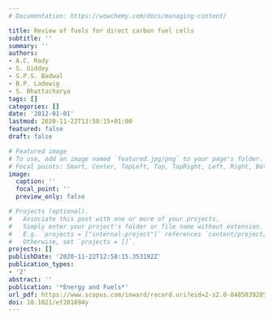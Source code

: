 ```yaml
---
# Documentation: https://wowchemy.com/docs/managing-content/

title: Review of fuels for direct carbon fuel cells
subtitle: ''
summary: ''
authors:
- A.C. Rady
- S. Giddey
- S.P.S. Badwal
- B.P. Ladewig
- S. Bhattacharya
tags: []
categories: []
date: '2012-01-01'
lastmod: 2020-11-22T13:58:15+01:00
featured: false
draft: false

# Featured image
# To use, add an image named `featured.jpg/png` to your page's folder.
# Focal points: Smart, Center, TopLeft, Top, TopRight, Left, Right, BottomLeft, Bottom, BottomRight.
image:
  caption: ''
  focal_point: ''
  preview_only: false

# Projects (optional).
#   Associate this post with one or more of your projects.
#   Simply enter your project's folder or file name without extension.
#   E.g. `projects = ["internal-project"]` references `content/project/deep-learning/index.md`.
#   Otherwise, set `projects = []`.
projects: []
publishDate: '2020-11-22T12:58:15.353192Z'
publication_types:
- '2'
abstract: ''
publication: '*Energy and Fuels*'
url_pdf: https://www.scopus.com/inward/record.uri?eid=2-s2.0-84858392058&doi=10.1021%2fef201694y&partnerID=40&md5=b5b986ba6e963725c432628a7851752c
doi: 10.1021/ef201694y
---
```

